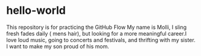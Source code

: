 # hello-world
This repository is for practicing the GitHub Flow
My name is Molli, I sling fresh fades daily ( mens hair), but looking for a more meaningful career.I love loud music, going to concerts and festivals, and thrifting with my sister. I want to make my son proud of his mom.  
